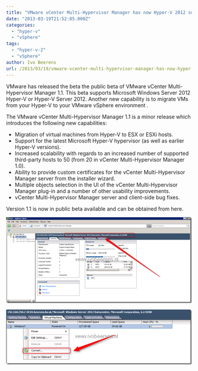 ```yaml
---
title: "VMware vCenter Multi-Hypervisor Manager has now Hyper-V 2012 support"
date: "2013-03-19T21:52:05.000Z"
categories: 
  - "hyper-v"
  - "vSphere"
tags: 
  - "hyper-v-2"
  - "vSphere"
author: Ivo Beerens
url: /2013/03/19/vmware-vcenter-multi-hypervisor-manager-has-now-hyper-v-2012-support/
---
```


VMware has released the beta the public beta of VMware vCenter Multi-Hypervisor Manager 1.1. This beta supports Microsoft Windows Server 2012 Hyper-V or Hyper-V Server 2012. Another new capability is to migrate VMs from your Hyper-V to your VMware vSphere environment .

The VMware vCenter Multi-Hypervisor Manager 1.1 is a minor release which introduces the following new capabilities:

- Migration of virtual machines from Hyper-V to ESX or ESXi hosts.
- Support for the latest Microsoft Hyper-V hypervisor (as well as earlier Hyper-V versions).
- Increased scalability with regards to an increased number of supported third-party hosts to 50 (from 20 in vCenter Multi-Hypervisor Manager 1.0).
- Ability to provide custom certificates for the vCenter Multi-Hypervisor Manager server from the installer wizard.
- Multiple objects selection in the UI of the vCenter Multi-Hypervisor Manager plug-in and a number of other usability improvements.
- vCenter Multi-Hypervisor Manager server and client-side bug fixes.

Version 1.1 is now in public beta available and can be obtained from here.

[![image](images/image_thumb2.png "image")](images/image2.png)

[![image](images/image_thumb3.png "image")](images/image3.png)